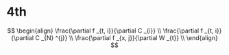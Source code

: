 # 4th

$$
\begin{align}
    \frac{\partial f _{t, i}}{\partial C _{i}} \\
    \frac{\partial f _{t, i}}{\partial C _{N} ^{j}} \\
    \frac{\partial f _{x, j}}{\partial W _{t}} \\
\end{align}
$$
